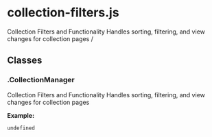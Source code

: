# collection-filters.js

Collection Filters and Functionality Handles sorting, filtering, and view changes for collection pages /




## Classes


### .CollectionManager
Collection Filters and Functionality Handles sorting, filtering, and view changes for collection pages

**Example:**
```html
undefined
```


